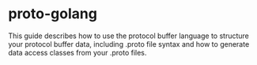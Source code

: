 # proto-golang
This guide describes how to use the protocol buffer language to structure your protocol buffer data, including .proto file syntax and how to generate data access classes from your .proto files.
